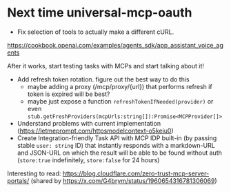 # Next time universal-mcp-oauth

- Fix selection of tools to actually make a different cURL.

https://cookbook.openai.com/examples/agents_sdk/app_assistant_voice_agents

After it works, start testing tasks with MCPs and start talking about it!

- Add refresh token rotation. figure out the best way to do this
  - maybe adding a proxy (/mcp/proxy/{url}) that performs refresh if token is expired will be best?
  - maybe just expose a function `refreshTokenIfNeeded(provider)` or even `stub.getFreshProviders(mcpUrls:string[]):Promise<MCPProvider[]>`
- Understand problems with current implementation (https://letmeprompt.com/httpsmodelcontext-o5keiu0)
- Create Integration-friendly Task API with MCP IDP built-in (by passing stable `user: string` ID) that instantly responds with a markdown-URL and JSON-URL on which the result will be able to be found without auth (`store:true` indefinitely, `store:false` for 24 hours)

Interesting to read: https://blog.cloudflare.com/zero-trust-mcp-server-portals/ (shared by https://x.com/G4brym/status/1960654316781306069)
